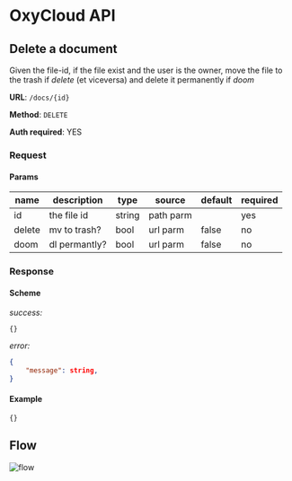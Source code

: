 # OxyCloud API
## Delete a document

Given the file-id, if the file exist and the user is the owner, move the file to the trash if *delete* (et viceversa) and delete it permanently if *doom*

**URL**: `/docs/{id}`

**Method**: `DELETE`

**Auth required**: YES

### Request
#### Params
|name   |description  |type   |source   |default |required|
|-------|-------------|-------|---------|--------|--------|
|id     |the file id  | string|path parm|        | yes    |
|delete |mv to trash? |   bool| url parm| false  | no     |
|doom   |dl permantly?|   bool| url parm| false  | no     |

### Response
#### Scheme
*success:*
```
{}
```
*error:*
```json
{
    "message": string,
}
```

#### Example
```
{}
```
## Flow
![flow](https://www.plantuml.com/plantuml/png/ZL9TJzjA47tthnWG4hcI4yEh1LTm4yIDT0Ne1if3LLLhxyJUThrZxSucJH7zxVNw8q19ghxix7XdpZbpnXUEXMLVwUX0ub8PXCl7nLsJGybSkpH9h5XF2iMbpxn3cvDXD3p9gKh4sccHkH37gdbmuoNPSQs52O39wlHqSff8vJWwK2RNNgAtUi1FcZYbgY8pgGDzT0mFfa6jq31mYR0ahMcjJ04wo6A2tA9W1AUgMgkbGWahXUjzu8jjMKUmi-uQ3LgXamU7jYtRZLOtIBbWHMPk60lRNfFBk_crO5oBpVxM1URUAjxC9HfkufI2Ac5oJAPK6CMqlpVKUiRaFr5bKlo6WycA0fDsOkop1TgLod5_rqomo8J3PBOnegBPFxrD6fSStBQgA1caifY7QQCeU3JopH73fUUIhFgE4heFF_wANjmODTSORhzjffgyX925We5dj5GQtMUPnN3OYuL1p67y3kba1zIkIKUkIsCOG3EVVqKEY9s38p8peYg6S49G4SFBew-bO9oMIaiNmqERGHvIYmOaQWmsW6F1thMDKPWTnkE_WwuKAbgX0qcvx_vX0hR2bJ0Ys_xGLDVa56Cx89o5li6951PNzw2QQw11UNxKNM1-StyBd6bu_FVg_wlMxFEZSAh6Z9iPgAPKoUYjb9CKQhILC6XORw276eH5eM8VFL4Ls4FyO-u1fQNlB6u0sQ9eujCDhZy8xJ5zskAdR3q-FqTTRTlMxow5MIUMiY-OSnGTtrcgHI4OVzq0C6styrR2wqM-4Z8jXIbGjc9S-d6h9dxb-wSONiGkIKkqWzWjnTbxZclahHOGHlRFOUlA3dg5w_DQMCmuka0ZVQL_0W00)

